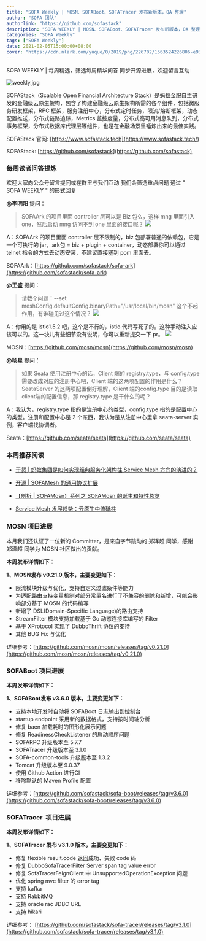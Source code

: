 ```yaml
---
title: "SOFA Weekly | MOSN、SOFABoot、SOFATracer 发布新版本，QA 整理"
author: "SOFA 团队"
authorlink: "https://github.com/sofastack"
description: "SOFA WEEKLY | MOSN、SOFABoot、SOFATracer 发布新版本，QA 整理"
categories: "SOFA Weekly"
tags: ["SOFA Weekly"]
date: 2021-02-05T15:00:00+08:00
cover: "https://cdn.nlark.com/yuque/0/2019/png/226702/1563524226806-e93607a3-1b77-4ca2-8c3c-0384ab966154.png"
---
```


SOFA WEEKLY | 每周精选，筛选每周精华问答
同步开源进展，欢迎留言互动

![weekly.jpg](https://cdn.nlark.com/yuque/0/2019/jpeg/226702/1562925824761-fc720f21-9622-437b-a783-0b0729eda119.jpeg)

SOFAStack（Scalable Open Financial Architecture Stack）是蚂蚁金服自主研发的金融级云原生架构，包含了构建金融级云原生架构所需的各个组件，包括微服务研发框架，RPC 框架，服务注册中心，分布式定时任务，限流/熔断框架，动态配置推送，分布式链路追踪，Metrics 监控度量，分布式高可用消息队列，分布式事务框架，分布式数据库代理层等组件，也是在金融场景里锤炼出来的最佳实践。

SOFAStack 官网: [https://www.sofastack.tech](https://www.sofastack.tech/)

SOFAStack: [https://github.com/sofastack](https://github.com/sofastack)

### 每周读者问答提炼

欢迎大家向公众号留言提问或在群里与我们互动
我们会筛选重点问题
通过 " SOFA WEEKLY " 的形式回复

**@李明阳** 提问：

> SOFAArk 的项目里面 controller 层可以是 Biz 包么，这样 mng 里面引入 one，然后启动 mng 访问不到 one 里面的接口呢？
>![](https://cdn.nlark.com/yuque/0/2021/png/12405317/1612507471211-bdd714ba-1cc9-4976-a122-79ad8c59e939.png#align=left&display=inline&height=65&margin=%5Bobject%20Object%5D&originHeight=502&originWidth=1080&size=0&status=done&style=none&width=140)

A：SOFAArk 的项目里面 controller 层不限制的，biz 包部署普通的依赖包，它是一个可执行的 jar，ark包 = biz + plugin + container，动态部署你可以通过 telnet 指令的方式去动态安装，不建议直接塞到 pom 里面去。

SOFAArk：[https://github.com/sofastack/sofa-ark](https://github.com/sofastack/sofa-ark)

**@王盛** 提问：

> 请教个问题：--set 
> meshConfig.defaultConfig.binaryPath="/usr/local/bin/mosn" 这个不起作用，有谁碰见过这个情况？
>![](https://cdn.nlark.com/yuque/0/2021/png/12405317/1612507562168-75aaf910-e81c-4b37-8866-6f1225a2308c.png#align=left&display=inline&height=90&margin=%5Bobject%20Object%5D&originHeight=695&originWidth=1080&size=0&status=done&style=none&width=140)

A：你用的是 istio1.5.2 吧，这个是不行的，istio 代码写死了的。这种手动注入应该可以的。这一块儿有些细节没有说明，你可以重新提交一下 pr。
![](https://cdn.nlark.com/yuque/0/2021/png/12405317/1612507588789-3fb236ee-7c67-43f6-b700-83b01833c2df.png#align=left&display=inline&height=35&margin=%5Bobject%20Object%5D&originHeight=269&originWidth=1080&size=0&status=done&style=none&width=140)

MOSN：[https://github.com/mosn/mosn](https://github.com/mosn/mosn)

**@杨星** 提问：

> 如果 Seata 使用注册中心的话，Client 端的 registry.type，与 config.type 需要改成对应的注册中心吧，Client 端的这两项配置的作用是什么？SeataServer 的这两项配置倒好理解，Client 端的config.type 目的是读取client端的配置信息，那 registry.type 是干什么的呢？

A：我认为，registry.type 指的是注册中心的类型，config.type 指的是配置中心的类型。注册和配置中心是 2 个东西，我认为是从注册中心里拿 seata-server 实例，客户端找协调者。

Seata：[https://github.com/seata/seata](https://github.com/seata/seata)

### 本周推荐阅读

- [干货 | 蚂蚁集团是如何实现经典服务化架构往 Service Mesh 方向的演进的？](http://mp.weixin.qq.com/s?__biz=MzUzMzU5Mjc1Nw==&mid=2247483953&idx=1&sn=6bda510464710137af209b61c0453088&chksm=faa0edebcdd764fd17260584805788db91b0170848f53d20baf5767a098979de49eed26cc143&scene=21#wechat_redirect)

- [开源 | SOFAMesh 的通用协议扩展](http://mp.weixin.qq.com/s?__biz=MzUzMzU5Mjc1Nw==&mid=2247484175&idx=1&sn=5cb26b1afe615ac7e06b2ccbee6235b3&chksm=faa0ecd5cdd765c3f285bcb3b23f4f1f3e27f6e99021ad4659480ccc47f9bf25a05107f4fee2&scene=21#wechat_redirect)

- [【剖析 | SOFAMosn】系列之 SOFAMosn 的诞生和特性总览](http://mp.weixin.qq.com/s?__biz=MzUzMzU5Mjc1Nw==&mid=2247484231&idx=1&sn=1cbc399976d9c558db3a0a36a4c3afc5&chksm=faa0ec9dcdd7658b9dffd68d04bbe47a2d757d66267a20141f16c6bcc9b9e329cf95722ceb16&scene=21#wechat_redirect)

- [Service Mesh 发展趋势：云原生中流砥柱](http://mp.weixin.qq.com/s?__biz=MzUzMzU5Mjc1Nw==&mid=2247485099&idx=3&sn=9b8447230073c85ca7eb1d784afe6a19&chksm=faa0e971cdd76067866a6c045e4f23ecc79dfae3ec8efbdd8cfece2fea6cf30fbebcb694dd61&scene=21#wechat_redirect)

### MOSN 项目进展

本月我们还认证了一位新的 Committer，是来自字节跳动的 郑泽超 同学，感谢 郑泽超 同学为 MOSN 社区做出的贡献。

**本周发布详情如下：**

**1、MOSN发布 v0.21.0 版本，主要变更如下：**

- 限流模块升级与优化，支持自定义过滤条件等能力
- 为适配路由支持变量机制对部分常量名进行了不兼容的删除和新增，可能会影响部分基于 MOSN 的代码编写
- 新增了 DSL(Domain-Specific Language)的路由支持
- StreamFilter 模块支持加载基于 Go 动态连接库编写的 Filter
- 基于 XProtocol 实现了 DubboThrift 协议的支持
- 其他 BUG Fix 与优化

详细参考：[https://github.com/mosn/mosn/releases/tag/v0.21.0](https://github.com/mosn/mosn/releases/tag/v0.21.0)

### SOFABoot 项目进展

**本周发布详情如下：**

**1、SOFABoot发布 v3.6.0 版本，主要变更如下：**

- 支持本地开发时自动将 SOFABoot 日志输出到控制台
- startup endpoint 采用新的数据格式，支持按时间轴分析
- 修复 baen 加载耗时的图形化展示问题
- 修复 ReadinessCheckListener 的启动顺序问题
- SOFARPC 升级版本至 5.7.7
- SOFATracer 升级版本至 3.1.0
- SOFA-common-tools 升级版本至 1.3.2
- Tomcat 升级版本至 9.0.37
- 使用 Github Action 进行CI
- 移除默认的 Maven Profile 配置

详细参考：[https://github.com/sofastack/sofa-boot/releases/tag/v3.6.0](https://github.com/sofastack/sofa-boot/releases/tag/v3.6.0)

### SOFATracer  项目进展

**本周发布详情如下：**

**1、SOFATracer 发布 v3.1.0 版本，主要变更如下：**

- 修复 flexible result.code 返回成功、失败 code 码
- 修复 DubboSofaTracerFilter Server span tag value error
- 修复 SofaTracerFeignClient 中 UnsupportedOperationException 问题
- 优化 spring mvc filter 的 error tag
- 支持 kafka
- 支持 RabbitMQ
- 支持 oracle rac JDBC URL
- 支持 hikari

详细参考：
[https://github.com/sofastack/sofa-tracer/releases/tag/v3.1.0](https://github.com/sofastack/sofa-tracer/releases/tag/v3.1.0)

